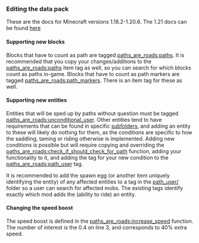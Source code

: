 ### Editing the data pack
These are the docs for Minecraft versions 1.18.2-1.20.6. The 1.21 docs can be found [here](https://github.com/VoidLeech/Paths-Are-Roads/blob/1.21/dev/docs/editing.md)

#### Supporting new blocks
Blocks that have to count as path are tagged [paths_are_roads:paths](data/paths_are_roads/tags/blocks/paths.json). It is recommended that you copy your changes/additions to the [paths_are_roads:paths](data/paths_are_roads/tags/items/paths.json) item tag as well, so you can search for which blocks count as paths in-game. Blocks that have to count as path markers are tagged [paths_are_roads:path_markers](data/paths_are_roads/tags/blocks/path_markers.json). There is an item tag for these as well.

#### Supporting new entities
Entities that will be sped up by paths without question must be tagged [paths_are_roads:unconditional_user](data/paths_are_roads/tags/entity_types/unconditional_user.json). Other entities tend to have requirements that can be found in specific [subfolders](data/paths_are_roads/tags/entity_types/), and adding an entity to these will likely do nothing for them, as the conditions are specific to how the saddling, taming or riding otherwise is implemented. Adding new conditions is possible but will require copying and overriding the [paths_are_roads:check_if_should_check_for_path](data/paths_are_roads/functions/check_if_should_check_for_path.mcfunction) function, adding your functionality to it, and adding the tag for your new condition to the [paths_are_roads:path_user](data/paths_are_roads/tags/entity_types/path_user.json) tag.  

It is recommended to add the spawn egg (or another item uniquely identifying the entity) of any affected entities to a tag in the [path_user/](data/paths_are_roads/tags/items/path_user/) folder so a user can search for affected mobs. The existing tags identify exactly which mod adds the (ability to ride) an entity.

#### Changing the speed boost
The speed boost is defined in the [paths_are_roads:increase_speed](data/paths_are_roads/functions/increase_speed.mcfunction) function. The number of interest is the 0.4 on line 3, and corresponds to 40% extra speed.